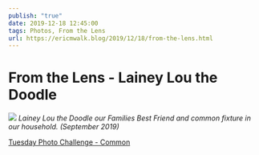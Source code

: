 ```yaml
---
publish: "true"
date: 2019-12-18 12:45:00
tags: Photos, From the Lens
url: https://ericmwalk.blog/2019/12/18/from-the-lens.html
---
```


# From the Lens - Lainey Lou the Doodle


![](https://ericmwalk.blog/uploads/2021/dc8294199f.jpg)
*Lainey Lou the Doodle our Families Best Friend and common fixture in our household. (September 2019)*

[Tuesday Photo Challenge - Common](https://dutchgoesthephoto.net/2019/12/10/tuesday-photo-challenge-mist/)
